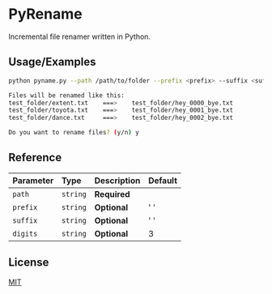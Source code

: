 
# PyRename

Incremental file renamer written in Python. 


## Usage/Examples

```bash
python pyname.py --path /path/to/folder --prefix <prefix> --suffix <suffix> --digits <zero padding>
```

```bash
Files will be renamed like this:
test_folder/extent.txt    ===>    test_folder/hey_0000_bye.txt
test_folder/toyota.txt    ===>    test_folder/hey_0001_bye.txt
test_folder/dance.txt     ===>    test_folder/hey_0002_bye.txt

Do you want to rename files? (y/n) y
```

## Reference

| Parameter | Type     | Description                | Default |
| :-------- | :------- | :------------------------- | :------ |
| `path`    | `string` | **Required**               |         |
| `prefix`  | `string` | **Optional**               |' '      |
| `suffix`  | `string` | **Optional**               |' '      |
| `digits`  | `string` | **Optional**               | 3       |


## License

[MIT](https://choosealicense.com/licenses/mit/)

